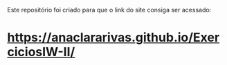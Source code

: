 Este repositório foi criado para que o link do site consiga ser acessado:
# https://anaclararivas.github.io/ExerciciosIW-II/
